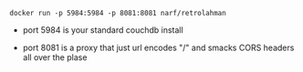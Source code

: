  `docker run -p 5984:5984 -p 8081:8081 narf/retrolahman`

* port 5984 is your standard couchdb install

* port 8081 is a proxy that just url encodes "/" and smacks CORS headers all
  over the plase



